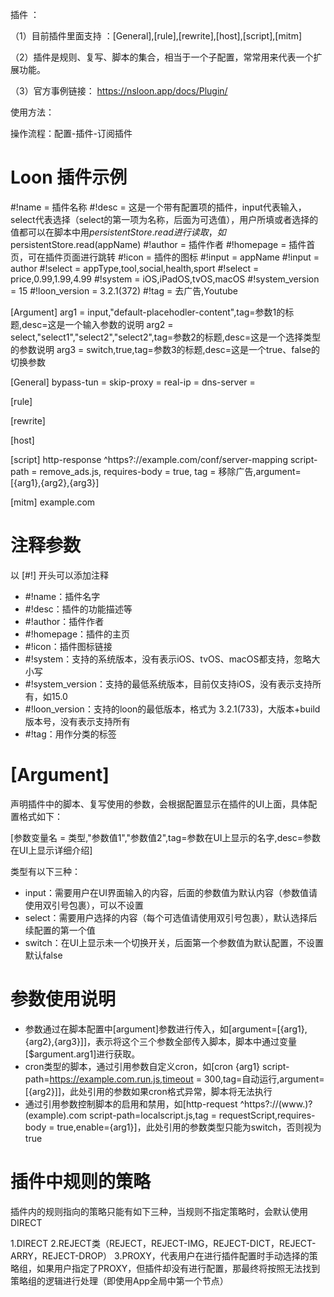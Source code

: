 插件 ：

（1）目前插件里面支持 ：[General],[rule],[rewrite],[host],[script],[mitm]

（2）插件是规则、复写、脚本的集合，相当于一个子配置，常常用来代表一个扩展功能。

（3）官方事例链接： https://nsloon.app/docs/Plugin/

使用方法：

操作流程：配置-插件-订阅插件



# Loon 插件示例

#!name = 插件名称
#!desc = 这是一个带有配置项的插件，input代表输入，select代表选择（select的第一项为名称，后面为可选值），用户所填或者选择的值都可以在脚本中用$persistentStore.read进行读取，如$persistentStore.read(appName)
#!author = 插件作者
#!homepage = 插件首页，可在插件页面进行跳转
#!icon = 插件的图标
#!input = appName
#!input = author
#!select = appType,tool,social,health,sport
#!select = price,0.99,1.99,4.99
#!system = iOS,iPadOS,tvOS,macOS
#!system_version = 15
#!loon_version = 3.2.1(372)
#!tag = 去广告,Youtube

[Argument]
arg1 = input,"default-placehodler-content",tag=参数1的标题,desc=这是一个输入参数的说明
arg2 = select,"select1","select2","select2",tag=参数2的标题,desc=这是一个选择类型的参数说明
arg3 = switch,true,tag=参数3的标题,desc=这是一个true、false的切换参数

[General]
bypass-tun =
skip-proxy =
real-ip =
dns-server =

[rule]

[rewrite]

[host]

[script]
http-response ^https?:\/\/example\.com\/conf\/server-mapping script-path = remove_ads.js, requires-body = true, tag = 移除广告,argument=[{arg1},{arg2},{arg3}]

[mitm]
example.com


# 注释参数

以 [#!] 开头可以添加注释

* #!name：插件名字
* #!desc：插件的功能描述等
* #!author：插件作者
* #!homepage：插件的主页
* #!icon：插件图标链接
* #!system：支持的系统版本，没有表示iOS、tvOS、macOS都支持，忽略大小写
* #!system_version：支持的最低系统版本，目前仅支持iOS，没有表示支持所有，如15.0
* #!loon_version：支持的loon的最低版本，格式为 3.2.1(733)，大版本+build版本号，没有表示支持所有
* #!tag：用作分类的标签


# [Argument]
声明插件中的脚本、复写使用的参数，会根据配置显示在插件的UI上面，具体配置格式如下：

 [参数变量名 = 类型,"参数值1","参数值2",tag=参数在UI上显示的名字,desc=参数在UI上显示详细介绍]

类型有以下三种：

* input：需要用户在UI界面输入的内容，后面的参数值为默认内容（参数值请使用双引号包裹），可以不设置
* select：需要用户选择的内容（每个可选值请使用双引号包裹），默认选择后续配置的第一个值
* switch：在UI上显示未一个切换开关，后面第一个参数值为默认配置，不设置默认false


# 参数使用说明

* 参数通过在脚本配置中[argument]参数进行传入，如[argument=[{arg1},{arg2},{arg3}]]，表示将这个三个参数全部传入脚本，脚本中通过变量[$argument.arg1]进行获取。
* cron类型的脚本，通过引用参数自定义cron，如[cron {arg1} script-path=https://example.com.run.js,timeout = 300,tag=自动运行,argument=[{arg2}]]，此处引用的参数如果cron格式异常，脚本将无法执行
* 通过引用参数控制脚本的启用和禁用，如[http-request ^https?:\/\/(www.)?(example)\.com script-path=localscript.js,tag = requestScript,requires-body = true,enable={arg1}]，此处引用的参数类型只能为switch，否则视为true


# 插件中规则的策略

插件内的规则指向的策略只能有如下三种，当规则不指定策略时，会默认使用DIRECT

1.DIRECT
2.REJECT类（REJECT，REJECT-IMG，REJECT-DICT，REJECT-ARRY，REJECT-DROP）
3.PROXY，代表用户在进行插件配置时手动选择的策略组，如果用户指定了PROXY，但插件却没有进行配置，那最终将按照无法找到策略组的逻辑进行处理（即使用App全局中第一个节点）